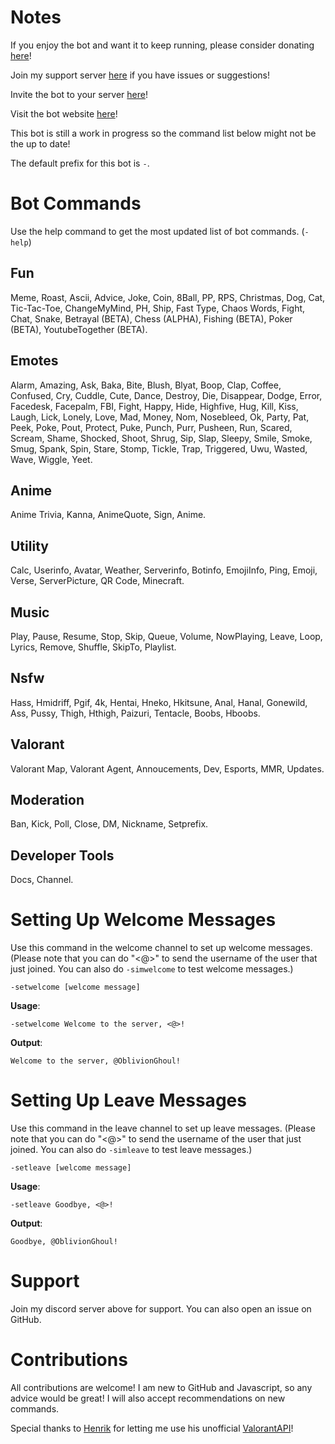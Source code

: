 # Notes
If you enjoy the bot and want it to keep running, please consider donating [here](https://www.paypal.com/paypalme/kannabot)!

Join my support server [here](https://discord.gg/QpMWndNpse) if you have issues or suggestions!

Invite the bot to your server [here](https://discord.com/api/oauth2/authorize?client_id=757066313406611477&permissions=473427062&scope=bot)!

Visit the bot website [here](https://www.kannakamuibot.xyz/)!

This bot is still a work in progress so the command list below might not be the up to date!

The default prefix for this bot is `-`.

# Bot Commands
Use the help command to get the most updated list of bot commands. (`-help`)
## Fun
Meme, Roast, Ascii, Advice, Joke, Coin, 8Ball, PP, RPS, Christmas, Dog, Cat, Tic-Tac-Toe, ChangeMyMind, PH, Ship, Fast Type, Chaos Words, Fight, Chat, Snake, Betrayal (BETA), Chess (ALPHA), Fishing (BETA), Poker (BETA), YoutubeTogether (BETA).

## Emotes
Alarm, Amazing, Ask, Baka, Bite, Blush, Blyat, Boop, Clap, Coffee, Confused, Cry, Cuddle, Cute, Dance, Destroy, Die, Disappear, Dodge, Error, Facedesk, Facepalm, FBI, Fight, Happy, Hide, Highfive, Hug, Kill, Kiss, Laugh, Lick, Lonely, Love, Mad, Money, Nom, Nosebleed, Ok, Party, Pat, Peek, Poke, Pout, Protect, Puke, Punch, Purr, Pusheen, Run, Scared, Scream, Shame, Shocked, Shoot, Shrug, Sip, Slap, Sleepy, Smile, Smoke, Smug, Spank, Spin, Stare, Stomp, Tickle, Trap, Triggered, Uwu, Wasted, Wave, Wiggle, Yeet.

## Anime
Anime Trivia, Kanna, AnimeQuote, Sign, Anime.

## Utility
Calc, Userinfo, Avatar, Weather, Serverinfo, Botinfo, EmojiInfo, Ping, Emoji, Verse, ServerPicture, QR Code, Minecraft.

## Music
Play, Pause, Resume, Stop, Skip, Queue, Volume, NowPlaying, Leave, Loop, Lyrics, Remove, Shuffle, SkipTo, Playlist.

## Nsfw
Hass, Hmidriff, Pgif, 4k, Hentai, Hneko, Hkitsune, Anal, Hanal, Gonewild, Ass, Pussy, Thigh, Hthigh, Paizuri, Tentacle, Boobs, Hboobs.

## Valorant
Valorant Map, Valorant Agent, Annoucements, Dev, Esports, MMR, Updates.

## Moderation
Ban, Kick, Poll, Close, DM, Nickname, Setprefix.

## Developer Tools
Docs, Channel.

# Setting Up Welcome Messages
Use this command in the welcome channel to set up welcome messages. (Please note that you can do "<@>" to send the username of the user that just joined. You can also do `-simwelcome` to test welcome messages.)
```
-setwelcome [welcome message]
```
**Usage**:

`-setwelcome Welcome to the server, <@>!`

**Output**:

`Welcome to the server, @OblivionGhoul!`

# Setting Up Leave Messages
Use this command in the leave channel to set up leave messages. (Please note that you can do "<@>" to send the username of the user that just joined. You can also do `-simleave` to test leave messages.)
```
-setleave [welcome message]
```
**Usage**:

`-setleave Goodbye, <@>!`

**Output**:

`Goodbye, @OblivionGhoul!`
# Support
Join my discord server above for support. You can also open an issue on GitHub.
# Contributions
All contributions are welcome! I am new to GitHub and Javascript, so any advice would be great! I will also accept recommendations on new commands.

Special thanks to [Henrik](https://github.com/Henrik-3) for letting me use his unofficial [ValorantAPI](https://github.com/Henrik-3/unofficial-valorant-api)!
